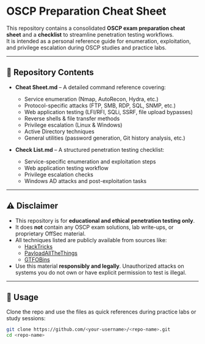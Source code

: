 # OSCP Preparation Cheat Sheet

This repository contains a consolidated **OSCP exam preparation cheat sheet** and a **checklist** to streamline penetration testing workflows.  
It is intended as a personal reference guide for enumeration, exploitation, and privilege escalation during OSCP studies and practice labs.

---

## 📂 Repository Contents

- **Cheat Sheet.md** – A detailed command reference covering:
  - Service enumeration (Nmap, AutoRecon, Hydra, etc.)
  - Protocol-specific attacks (FTP, SMB, RDP, SQL, SNMP, etc.)
  - Web application testing (LFI/RFI, SQLi, SSRF, file upload bypasses)
  - Reverse shells & file transfer methods
  - Privilege escalation (Linux & Windows)
  - Active Directory techniques
  - General utilities (password generation, Git history analysis, etc.)

- **Check List.md** – A structured penetration testing checklist:
  - Service-specific enumeration and exploitation steps
  - Web application testing workflow
  - Privilege escalation checks
  - Windows AD attacks and post-exploitation tasks

---

## ⚠️ Disclaimer

- This repository is for **educational and ethical penetration testing only**.  
- It does **not** contain any OSCP exam solutions, lab write-ups, or proprietary OffSec material.  
- All techniques listed are publicly available from sources like:
  - [HackTricks](https://book.hacktricks.xyz/)
  - [PayloadAllTheThings](https://github.com/swisskyrepo/PayloadsAllTheThings)
  - [GTFOBins](https://gtfobins.github.io/)
- Use this material **responsibly and legally**. Unauthorized attacks on systems you do not own or have explicit permission to test is illegal.

---

## 🚀 Usage

Clone the repo and use the files as quick references during practice labs or study sessions:

```bash
git clone https://github.com/<your-username>/<repo-name>.git
cd <repo-name>

